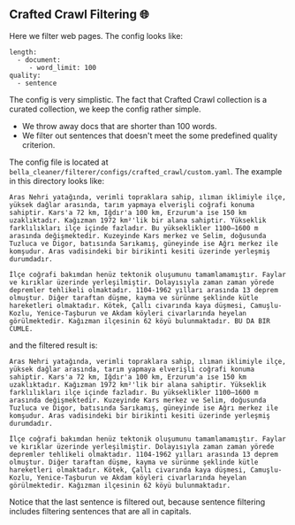 ## Crafted Crawl Filtering :globe_with_meridians:

Here we filter web pages. The config looks like:


```
length:
  - document:
     - word_limit: 100
quality:
  - sentence
```

The config is very simplistic. The fact that Crafted Crawl collection is a curated collection, we keep the config rather simple. 
* We throw away docs that are shorter than 100 words.
* We filter out sentences that doesn't meet the some predefined quality criterion.

The config file is located at `bella_cleaner/filterer/configs/crafted_crawl/custom.yaml`. 
The example in this directory looks like:


```
Aras Nehri yatağında, verimli topraklara sahip, ılıman iklimiyle ilçe, yüksek dağlar arasında, tarım yapmaya elverişli coğrafi konuma sahiptir. Kars'a 72 km, Iğdır'a 100 km, Erzurum'a ise 150 km uzaklıktadır. Kağızman 1972 km²'lik bir alana sahiptir. Yükseklik farklılıkları ilçe içinde fazladır. Bu yükseklikler 1100–1600 m arasında değişmektedir. Kuzeyinde Kars merkez ve Selim, doğusunda Tuzluca ve Digor, batısında Sarıkamış, güneyinde ise Ağrı merkez ile komşudur. Aras vadisindeki bir birikinti kesiti üzerinde yerleşmiş durumdadır.

İlçe coğrafi bakımdan henüz tektonik oluşumunu tamamlamamıştır. Faylar ve kırıklar üzerinde yerleşilmiştir. Dolayısıyla zaman zaman yörede depremler tehlikeli olmaktadır. 1104-1962 yılları arasında 13 deprem olmuştur. Diğer taraftan düşme, kayma ve sürünme şeklinde kütle hareketleri olmaktadır. Kötek, Çallı civarında kaya düşmesi, Camuşlu-Kozlu, Yenice-Taşburun ve Akdam köyleri civarlarında heyelan görülmektedir. Kağızman ilçesinin 62 köyü bulunmaktadır. BU DA BIR CUMLE.
```

and the filtered result is:

```
Aras Nehri yatağında, verimli topraklara sahip, ılıman iklimiyle ilçe, yüksek dağlar arasında, tarım yapmaya elverişli coğrafi konuma sahiptir. Kars'a 72 km, Iğdır'a 100 km, Erzurum'a ise 150 km uzaklıktadır. Kağızman 1972 km²'lik bir alana sahiptir. Yükseklik farklılıkları ilçe içinde fazladır. Bu yükseklikler 1100–1600 m arasında değişmektedir. Kuzeyinde Kars merkez ve Selim, doğusunda Tuzluca ve Digor, batısında Sarıkamış, güneyinde ise Ağrı merkez ile komşudur. Aras vadisindeki bir birikinti kesiti üzerinde yerleşmiş durumdadır.

İlçe coğrafi bakımdan henüz tektonik oluşumunu tamamlamamıştır. Faylar ve kırıklar üzerinde yerleşilmiştir. Dolayısıyla zaman zaman yörede depremler tehlikeli olmaktadır. 1104-1962 yılları arasında 13 deprem olmuştur. Diğer taraftan düşme, kayma ve sürünme şeklinde kütle hareketleri olmaktadır. Kötek, Çallı civarında kaya düşmesi, Camuşlu-Kozlu, Yenice-Taşburun ve Akdam köyleri civarlarında heyelan görülmektedir. Kağızman ilçesinin 62 köyü bulunmaktadır.
```

Notice that the last sentence is filtered out, because sentence filtering includes filtering sentences that are all in capitals.
